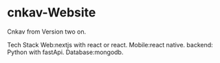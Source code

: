# cnkav-Website
Cnkav from Version two on.

Tech Stack 
Web:nextjs with react or react.
Mobile:react native.
backend: Python with fastApi.
Database:mongodb.
